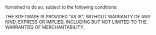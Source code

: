 
furnished to do so, subject to the following conditions:

THE SOFTWARE IS PROVIDED "AS IS", WITHOUT WARRANTY OF ANY KIND, EXPRESS OR
IMPLIED, INCLUDING BUT NOT LIMITED TO THE WARRANTIES OF MERCHANTABILITY,
